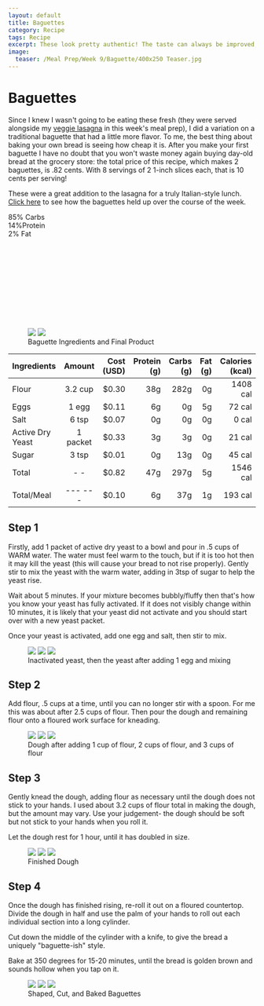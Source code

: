 ```yaml
---
layout: default
title: Baguettes
category: Recipe 
tags: Recipe 
excerpt: These look pretty authentic! The taste can always be improved, however.  
image:
  teaser: /Meal Prep/Week 9/Baguette/400x250 Teaser.jpg
---
```


# Baguettes

Since I knew I wasn't going to be eating these fresh (they were served alongside my [veggie lasagna](http://underwriteyourlife.com/recipe/Veggie-Lasagna/) in this week's meal prep), I did a variation on a traditional baguette that had a little more flavor. To me, the best thing about baking your own bread is seeing how cheap it is. After you make your first baguette I have no doubt that you won't waste money again buying day-old bread at the grocery store: the total price of this recipe, which makes 2 baguettes, is .82 cents. With 8 servings of 2 1-inch slices each, that is 10 cents per serving!

These were a great addition to the lasagna for a truly Italian-style lunch. [Click here](http://underwriteyourlife.com/meal%20prep/Week-9-Evaluation/) to see how the baguettes held up over the course of the week. 

<div class="c100 p85 big">
  <span>85% Carbs </span>
  <div class="slice">
    <div class="bar"></div>
    <div class="fill"></div>
  </div>
</div>

<div class="c100 p14 big">
  <span>14%Protein </span>
  <div class="slice">
    <div class="bar"></div>
    <div class="fill"></div>
  </div>
</div>

<div class="c100 p2 big">
  <span>2% Fat </span>
  <div class="slice">
    <div class="bar"></div>
    <div class="fill"></div>
  </div>
</div>

<br>
<br />
<br>
<br />
<br>
<br />
<br>
<br />
<br>
<br />


<figure class="half">
	<img src="{{ site.url }}/images/Meal Prep/Week 9/Baguette/0 Ingredients.jpg">
	<img src="{{ site.url }}/images/Meal Prep/Week 9/Baguette/0.5 Final.jpg">
	<figcaption> Baguette Ingredients and Final Product </figcaption>
</figure>

|	**Ingredients**	|	**Amount**		|	 **Cost (USD)** 	|	**Protein (g)**	|	**Carbs (g)**	|	**Fat (g)**	|	**Calories (kcal)**
|	:----------	|	:----------:		|	 ---------: 	|	 ---------: 	|	 ---------: 	|	 ---------: 	|	 ---------: 
|	Flour	|	3.2	cup	|	 $0.30 	|	38g	|	282g	|	0g	|	1408 cal
|	Eggs 	|	1	egg	|	 $0.11 	|	6g	|	0g	|	5g	|	72 cal
|	Salt	|	6	tsp	|	 $0.07 	|	0g	|	0g	|	0g	|	0 cal
|	Active Dry Yeast	|	1	packet	|	 $0.33 	|	3g	|	3g	|	0g	|	21 cal
|	Sugar	|	3	tsp	|	 $0.01 	|	0g	|	13g	|	0g	|	45 cal
|	Total	|	-	-	|	 $0.82 	|	47g	|	297g	|	5g	|	1546 cal
|	Total/Meal	|	---	---	|	 $0.10 	|	6g	|	37g	|	1g	|	193 cal

<h2> Step 1 </h2>

Firstly, add 1 packet of active dry yeast to a bowl and pour in .5 cups of WARM water. The water must feel warm to the touch, but if it is too hot then it may kill the yeast (this will cause your bread to not rise properly). Gently stir to mix the yeast with the warm water, adding in 3tsp of sugar to help the yeast rise. 

Wait about 5 minutes. If your mixture becomes bubbly/fluffy then that's how you know your yeast has fully activated. If it does not visibly change within 10 minutes, it is likely that your yeast did not activate and you should start over with a new yeast packet. 

Once your yeast is activated, add one egg and salt, then stir to mix. 

<figure class="third">
	<img src="{{ site.url }}/images/Meal Prep/Week 9/Baguette/1 Yeast.jpg">
	<img src="{{ site.url }}/images/Meal Prep/Week 9/Baguette/1.3 Egg.jpg">
	<img src="{{ site.url }}/images/Meal Prep/Week 9/Baguette/1.5 Mix.jpg">
	<figcaption> Inactivated yeast, then the yeast after adding 1 egg and mixing </figcaption>
</figure>

<h2> Step 2 </h2>

Add flour, .5 cups at a time, until you can no longer stir with a spoon. For me this was about after 2.5 cups of flour. Then pour the dough and remaining flour onto a floured work surface for kneading. 

<figure class="third">
	<img src="{{ site.url }}/images/Meal Prep/Week 9/Baguette/2 1 Cup.jpg">
	<img src="{{ site.url }}/images/Meal Prep/Week 9/Baguette/2.3 2 Cups.jpg">
	<img src="{{ site.url }}/images/Meal Prep/Week 9/Baguette/2.5 3 Cups.jpg">
	<figcaption> Dough after adding 1 cup of flour, 2 cups of flour, and 3 cups of flour </figcaption>
</figure>

<h2> Step 3 </h2>

Gently knead the dough, adding flour as necessary until the dough does not stick to your hands. I used about 3.2 cups of flour total in making the dough, but the amount may vary. Use your judgement- the dough should be soft but not stick to your hands when you roll it. 

Let the dough rest for 1 hour, until it has doubled in size. 

<figure class="third">
	<img src="{{ site.url }}/images/Meal Prep/Week 9/Baguette/3 Rolled.jpg">
	<img src="{{ site.url }}/images/Meal Prep/Week 9/Baguette/3.3 Unrested.jpg">
	<img src="{{ site.url }}/images/Meal Prep/Week 9/Baguette/3.5 Rested.jpg">
	<figcaption>  Finished Dough </figcaption>
</figure>

<h2> Step 4 </h2>

Once the dough has finished rising, re-roll it out on a floured countertop. Divide the dough in half and use the palm of your hands to roll out each individual section into a long cylinder. 

Cut down the middle of the cylinder with a knife, to give the bread a uniquely "baguette-ish" style. 

Bake at 350 degrees for 15-20 minutes, until the bread is golden brown and sounds hollow when you tap on it. 

<figure class="third">
	<img src="{{ site.url }}/images/Meal Prep/Week 9/Baguette/4 Shaped.jpg">
	<img src="{{ site.url }}/images/Meal Prep/Week 9/Baguette/4.5 Cut.jpg">
	<img src="{{ site.url }}/images/Meal Prep/Week 9/Baguette/4.7 Baked.jpg">
	<figcaption> Shaped, Cut, and Baked Baguettes </figcaption>
</figure>

